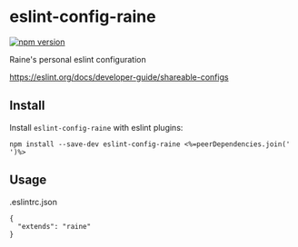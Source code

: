 # eslint-config-raine
[![npm version](https://img.shields.io/npm/v/eslint-config-raine.svg)](https://npmjs.org/package/eslint-config-raine)

Raine's personal eslint configuration

https://eslint.org/docs/developer-guide/shareable-configs

## Install

Install `eslint-config-raine` with eslint plugins:

```
npm install --save-dev eslint-config-raine <%=peerDependencies.join(' ')%>
```

## Usage

.eslintrc.json

```
{
  "extends": "raine"
}
```
